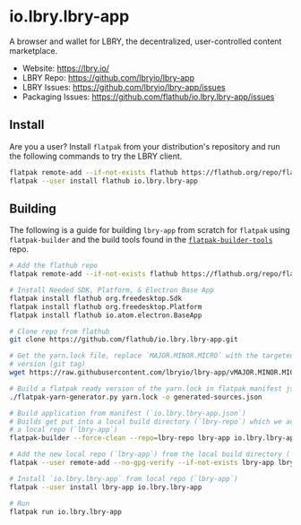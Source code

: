 # io.lbry.lbry-app
A browser and wallet for LBRY, the decentralized, user-controlled content marketplace.

* Website: https://lbry.io/
* LBRY Repo: https://github.com/lbryio/lbry-app
* LBRY Issues: https://github.com/lbryio/lbry-app/issues
* Packaging Issues: https://github.com/flathub/io.lbry.lbry-app/issues

## Install
Are you a user? Install `flatpak` from your distribution's repository and run
the following commands to try the LBRY client.
```bash
flatpak remote-add --if-not-exists flathub https://flathub.org/repo/flathub.flatpakrepo
flatpak --user install flathub io.lbry.lbry-app
```

## Building
The following is a guide for building `lbry-app` from scratch for `flatpak`
using `flatpak-builder` and the build tools found in the
[`flatpak-builder-tools`](https://github.com/flatpak/flatpak-builder-tools)
repo.

```bash
# Add the flathub repo
flatpak remote-add --if-not-exists flathub https://flathub.org/repo/flathub.flatpakrepo

# Install Needed SDK, Platform, & Electron Base App
flatpak install flathub org.freedesktop.Sdk
flatpak install flathub org.freedesktop.Platform
flatpak install flathub io.atom.electron.BaseApp

# Clone repo from flathub
git clone https://github.com/flathub/io.lbry.lbry-app.git

# Get the yarn.lock file, replace `MAJOR.MINOR.MICRO` with the targeted release
# version (git tag)
wget https://raw.githubusercontent.com/lbryio/lbry-app/vMAJOR.MINOR.MICRO/yarn.lock

# Build a flatpak ready version of the yarn.lock in flatpak manifest json format
./flatpak-yarn-generator.py yarn.lock -o generated-sources.json

# Build application from manifest (`io.lbry.lbry-app.json`)
# Builds get put into a local build directory (`lbry-repo`) which we access via
# a local repo (`lbry-app`)
flatpak-builder --force-clean --repo=lbry-repo lbry-app io.lbry.lbry-app.json

# Add the new local repo (`lbry-app`) from the local build directory (`lbry-repo`)
flatpak --user remote-add --no-gpg-verify --if-not-exists lbry-app lbry-repo

# Install `io.lbry.lbry-app` from local repo (`lbry-app`)
flatpak --user install lbry-app io.lbry.lbry-app

# Run
flatpak run io.lbry.lbry-app
```
